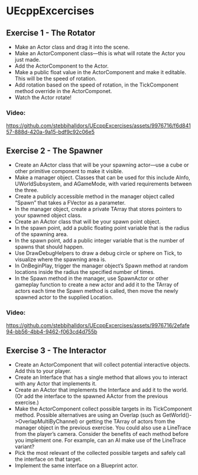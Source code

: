 # UEcppExcercises

## Exercise 1 - The Rotator
- Make an Actor class and drag it into the scene.
- Make an ActorComponent class—this is what will rotate the Actor you just made.
- Add the ActorComponent to the Actor.
- Make a public float value in the ActorComponent and make it editable. This will be the speed of rotation.
- Add rotation based on the speed of rotation, in the TickComponent method override in the ActorComponet.
- Watch the Actor rotate!

### Video: </br>


https://github.com/stebbihalldors/UEcppExcercises/assets/9976716/f6d84157-888d-420a-9a15-bdf9c92c06e5



## Exercise 2 - The Spawner
- Create an AActor class that will be your spawning actor—use a cube or other primitive component to make it visible.
- Make a manager object. Classes that can be used for this include AInfo, UWorldSubsystem, and AGameMode, with varied requirements between the three.
- Create a publicly accessible method in the manager object called “Spawn” that takes a FVector as a parameter.
- In the manager object, create a private TArray that stores pointers to your spawned object class.
- Create an AActor class that will be your spawn point object.
- In the spawn point, add a public floating point variable that is the radius of the spawning area.
- In the spawn point, add a public integer variable that is the number of spawns that should happen.
- Use DrawDebugHelpers to draw a debug circle or sphere on Tick, to visualize where the spawning area is.
- In OnBeginPlay, trigger the manager object’s Spawn method at random locations inside the radius the specified number of times.
- In the Spawn method in the manager, use SpawnActor or other gameplay function to create a new actor and add it to the TArray of actors each time the Spawn method is called,
  then move the newly spawned actor to the supplied Location.

### Video: </br>


https://github.com/stebbihalldors/UEcppExcercises/assets/9976716/2efafe94-bb56-4bb4-9462-f063cd4d755b



## Exercise 3 - The Interactor

- Create an ActorComponent that will collect potential interactive objects. Add this to your player.
- Create an Interface that has a single method that allows you to interact with any Actor that implements it.
- Create an AActor that implements the Interface and add it to the world. (Or add the interface to the spawned AActor from the previous exercise.)
- Make the ActorComponent collect possible targets in its TickComponent method. Possible alternatives are using an Overlap (such as GetWorld()->OverlapMultiByChannel) or getting the TArray of actors from the manager object in the previous exercise. You could also use a LineTrace from the player’s camera. Consider the benefits of each method before you implement one. For example, can an AI make use of the LineTrace variant?
- Pick the most relevant of the collected possible targets and safely call the interface on that target.
- Implement the same interface on a Blueprint actor.

